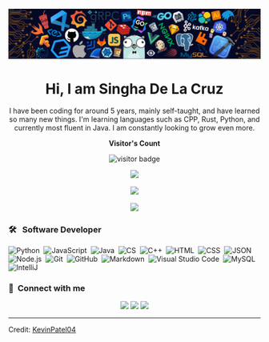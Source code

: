 <p align="center"><img src="https://raw.githubusercontent.com/KevinPatel04/KevinPatel04/master/header.png"></p>

<h1 align="center">Hi, I am Singha De La Cruz</h1>

<p align="center" width="150px"> I have been coding for around 5 years, mainly self-taught, and have learned so many new things. I'm learning languages such as CPP, Rust, Python, and currently most fluent in Java. I am constantly looking to grow even more.</p>

<p align="center"><b>Visitor's Count</b></p>
<p align="center"><img src="http://profile-counter.glitch.me/Fotohh/count.svg" alt="visitor badge"/></p>
<p align="center"><img src="https://github-readme-stats.vercel.app/api/top-langs/?username=Fotohh&layout=compact&hide=TSQL&theme=chartreuse-dark"></p>
<p align="center" ><img src="https://github-readme-stats.vercel.app/api?username=Fotohh&count_private=true&show_icons=true&&theme=chartreuse-dark&include_all_commits=true" width="400"></p> 
<p align="center" ><img src="https://github-readme-streak-stats.herokuapp.com?user=Fotohh&theme=chartreuse-dark"></p>

### 🛠 &nbsp; Software Developer

![Python](https://img.shields.io/badge/-Python-05122A?style=flat&logo=python)&nbsp;
![JavaScript](https://img.shields.io/badge/-JavaScript-05122A?style=flat&logo=javascript)&nbsp;
![Java](https://img.shields.io/badge/-Java-05122A?style=flat&logo=Java&logoColor=FFA518)&nbsp;
![CS](https://img.shields.io/badge/-CS-05122A?style=flat&logo=C&logoColor=A8B9CC)&nbsp;
![C++](https://img.shields.io/badge/-C++-05122A?style=flat&logo=C%2B%2B&logoColor=00599C)&nbsp;
![HTML](https://img.shields.io/badge/-HTML-05122A?style=flat&logo=HTML5)&nbsp;
![CSS](https://img.shields.io/badge/-CSS-05122A?style=flat&logo=CSS3&logoColor=1572B6)&nbsp;
![JSON](https://img.shields.io/badge/-JSON-05122A?style=flat&logo=json&logoColor=000000)&nbsp;
![Node.js](https://img.shields.io/badge/-Node.js-05122A?style=flat&logo=node.js&logoColor=339933)&nbsp;
![Git](https://img.shields.io/badge/-Git-05122A?style=flat&logo=git)&nbsp;
![GitHub](https://img.shields.io/badge/-GitHub-05122A?style=flat&logo=github)&nbsp;
![Markdown](https://img.shields.io/badge/-Markdown-05122A?style=flat&logo=markdown)&nbsp;
![Visual Studio Code](https://img.shields.io/badge/-Visual%20Studio%20Code-05122A?style=flat&logo=visual-studio-code&logoColor=007ACC)&nbsp;
![MySQL](https://img.shields.io/badge/-MySQL-05122A?style=flat&logo=mysql&logoColor=4479A1)&nbsp;
![IntelliJ](https://img.shields.io/badge/IntelliJIDEA-05122A?logo=intelliJIDEA)&nbsp;


### :link: &nbsp;Connect with me

<p align="center">
<a href="https://fotohh.github.io"><img src="https://img.shields.io/badge/-fotohh.github.io-3423A6?style=for-the-badge&logo=Google-Chrome&logoColor=white"/></a>
<a href="mailto:creatorxaxis@gmail.com"><img src="https://img.shields.io/badge/-creatorxaxis@gmail.com-D14836?style=for-the-badge&logo=Gmail&logoColor=white"/></a>
<a href="https://spigotmc.org/members/fotoh.830220/"><img src="https://img.shields.io/badge/-Fotohh-D14836?style=for-the-badge&logo=minecraft&logoColor=white"/></a>
</p>

---
Credit: [KevinPatel04](https://github.com/KevinPatel04)
